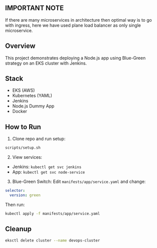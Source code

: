 ## IMPORTANT NOTE
If there are many microservices in architecture then optimal way is to go with ingress, here we have used plane load balancer as only single microservice.

## Overview
This project demonstrates deploying a Node.js app using Blue-Green strategy on an EKS cluster with Jenkins.

## Stack
- EKS (AWS)
- Kubernetes (YAML)
- Jenkins
- Node.js Dummy App
- Docker

## How to Run

1. Clone repo and run setup:
```bash
scripts/setup.sh
```

2. View services:
- Jenkins: `kubectl get svc jenkins`
- App: `kubectl get svc node-service`

3. Blue-Green Switch:
Edit `manifests/app/service.yaml` and change:
```yaml
selector:
  version: green
```
Then run:
```bash
kubectl apply -f manifests/app/service.yaml
```

## Cleanup
```bash
eksctl delete cluster --name devops-cluster
```